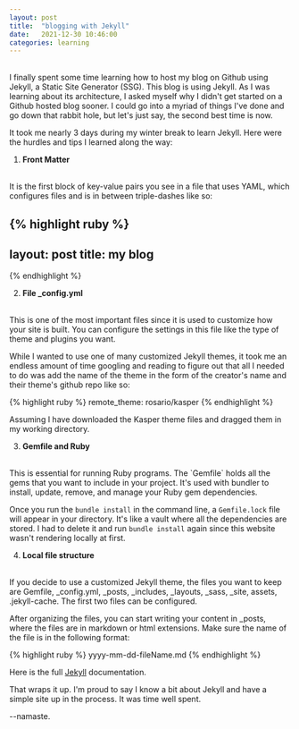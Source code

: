 ```yaml
---
layout: post
title:  "blogging with Jekyll"
date:   2021-12-30 10:46:00
categories: learning
---
```

<br />
I finally spent some time learning how to host my blog on Github using Jekyll, a Static Site Generator (SSG). This blog is using Jekyll. As I was learning about its architecture, I asked myself why I didn't get started on a Github hosted blog sooner. I could go into a myriad of things I've done and go down that rabbit hole, but let's just say, the second best time is now.

It took me nearly 3 days during my winter break to learn Jekyll. Here were the hurdles and tips I learned along the way:

1. <b>Front Matter</b>
<br />
It is the first block of key-value pairs you see in a file that uses YAML, which configures files and is in between triple-dashes like so:

{% highlight ruby %}
---
layout: post
title: my blog
---
{% endhighlight %}

2. <b>File _config.yml</b>
<br />
This is one of the most important files since it is used to customize how your site is built. You can configure the settings in this file like the type of theme and plugins you want. 

While I wanted to use one of many customized Jekyll themes, it took me an endless amount of time googling and reading to figure out that all I needed to do was add the name of the theme in the form of the creator's name and their theme's github repo like so:

{% highlight ruby %}
remote_theme: rosario/kasper
{% endhighlight %}

Assuming I have downloaded the Kasper theme files and dragged them in my working directory.

3. <b>Gemfile and Ruby</b>
<br />
This is essential for running Ruby programs. The `Gemfile` holds all the gems that you want to include in your project. It's used with bundler to install, update, remove, and manage your Ruby gem dependencies. 

Once you run the `bundle install` in the command line, a `Gemfile.lock` file will appear in your directory. It's like a vault where all the dependencies are stored. I had to delete it and run `bundle install` again since this website wasn't rendering locally at first. 

4. <b>Local file structure</b>
<br />
If you decide to use a customized Jekyll theme, the files you want to keep are Gemfile, _config.yml, _posts, _includes, _layouts, _sass, _site, assets, .jekyll-cache. The first two files can be configured. 

After organizing the files, you can start writing your content in _posts, where the files are in markdown or html extensions. Make sure the name of the file is in the following format:

{% highlight ruby %}
yyyy-mm-dd-fileName.md 
{% endhighlight %}

Here is the full [Jekyll](https://jekyllrb.com/docs/) documentation.

That wraps it up. I'm proud to say I know a bit about Jekyll and have a simple site up in the process. It was time well spent.

--namaste.